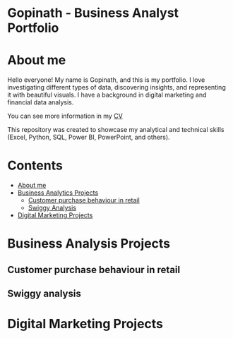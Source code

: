 # Gopinath - Business Analyst Portfolio
# About me <a name="about-me"></a>
Hello everyone! My name is Gopinath, and this is my portfolio.
I love investigating different types of data, discovering insights, and representing it with beautiful visuals.
I have a background in digital marketing and financial data analysis.

You can see more information in my [CV](https://sivaavis611.wixsite.com/portfolio/about)

This repository was created to showcase my analytical and technical skills (Excel, Python, SQL, Power BI, PowerPoint, and others).

# Contents
* [About me](#about-me)
* [Business Analytics Projects](#business-analysis-projects)
  * [Customer purchase behaviour in retail](#customer-purchase-behaviour-in-retail)
  * [Swiggy Analysis](#swiggy-analysis)
* [Digital Marketing Projects](#digital-marketing-projects)

# Business Analysis Projects <a name="business-analysis-projects"></a>

## Customer purchase behaviour in retail <a name="customer-purchase-behaviour-in-retail"></a>

## Swiggy analysis <a name="swiggy-analysis"></a>

# Digital Marketing Projects <a name="digital-marketing-projects"></a>

